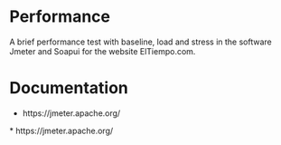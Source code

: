 # Performance

A brief performance test with baseline, load and stress in the software Jmeter and Soapui for the website ElTiempo.com.

# Documentation
<ul>
  <li>https://jmeter.apache.org/</li>
</ul>
* https://jmeter.apache.org/
